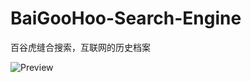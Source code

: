 # BaiGooHoo-Search-Engine
百谷虎缝合搜索，互联网的历史档案

![Preview](https://cdn.jsdelivr.net/gh/WorldlineChanger/Air-Image-Cloud@main/20211225/最终优化完成时.6b9oolujte80.png)
